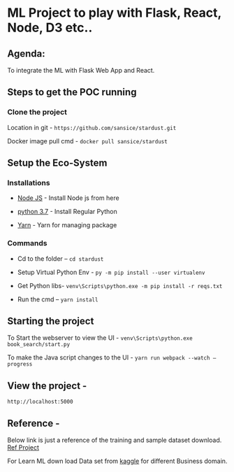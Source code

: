 # ML Project to play with Flask, React, Node, D3 etc..
## Agenda: 

To integrate the ML with Flask Web App and React. 

 

## Steps to get the POC running 

 

### Clone the project  

Location in git - ```https://github.com/sansice/stardust.git ``` 

Docker image pull cmd - ```docker pull sansice/stardust ``` 

 

## Setup the Eco-System 

### Installations 

 * [Node JS](https://nodejs.org/en/) - Install Node js from here 

 * [python 3.7](https://www.python.org/downloads/) - Install Regular Python 

 * [Yarn](https://yarnpkg.com/en/docs/install#windows-stable) - Yarn for managing package 

### Commands 

 * Cd to the folder – ```cd stardust``` 

 * Setup Virtual Python Env - ```py -m pip install --user virtualenv``` 

 * Get Python libs-  ```venv\Scripts\python.exe -m pip install -r reqs.txt``` 

 * Run the cmd – ```yarn install``` 

## Starting the project 

To Start the webserver to view the UI - ```venv\Scripts\python.exe book_search/start.py``` 

To make the Java script changes to the UI - ```yarn run webpack --watch –progress``` 

 


## View the project -

```http://localhost:5000```
 

## Reference -  

Below link is just a reference of the training and sample dataset  download. [Ref Project](https://towardsdatascience.com/my-journey-to-building-book-recommendation-system-5ec959c41847) 

For Learn ML  down load Data set from [kaggle](https://www.kaggle.com/)   for different Business domain. 